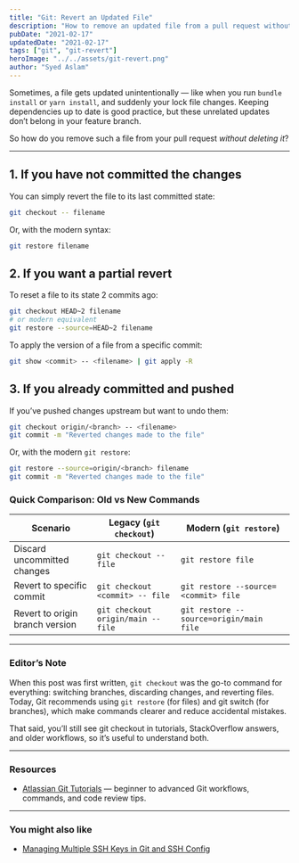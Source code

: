 ```yaml
---
title: "Git: Revert an Updated File"
description: "How to remove an updated file from a pull request without deleting the file itself — ensuring your changeset stays clean and focused."
pubDate: "2021-02-17"
updatedDate: "2021-02-17"
tags: ["git", "git-revert"]
heroImage: "../../assets/git-revert.png"
author: "Syed Aslam"
---
```


Sometimes, a file gets updated unintentionally — like when you run `bundle install` or `yarn install`, and suddenly your lock file changes. Keeping dependencies up to date is good practice, but these unrelated updates don’t belong in your feature branch.

So how do you remove such a file from your pull request _without deleting it_?

---

## 1. If you have not committed the changes

You can simply revert the file to its last committed state:

```bash
git checkout -- filename
```

Or, with the modern syntax:

```bash
git restore filename
```

## 2. If you want a partial revert

To reset a file to its state 2 commits ago:

```bash
git checkout HEAD~2 filename
# or modern equivalent
git restore --source=HEAD~2 filename
```

To apply the version of a file from a specific commit:

```bash
git show <commit> -- <filename> | git apply -R
```

## 3. If you already committed and pushed

If you’ve pushed changes upstream but want to undo them:

```bash
git checkout origin/<branch> -- <filename>
git commit -m "Reverted changes made to the file"
```

Or, with the modern `git restore`:

```bash
git restore --source=origin/<branch> filename
git commit -m "Reverted changes made to the file"
```

### Quick Comparison: Old vs New Commands

| Scenario                        | Legacy (`git checkout`)            | Modern (`git restore`)                  |
| ------------------------------- | ---------------------------------- | --------------------------------------- |
| Discard uncommitted changes     | `git checkout -- file`             | `git restore file`                      |
| Revert to specific commit       | `git checkout <commit> -- file`    | `git restore --source=<commit> file`    |
| Revert to origin branch version | `git checkout origin/main -- file` | `git restore --source=origin/main file` |

---

### Editor’s Note

When this post was first written, `git checkout` was the go-to command for everything: switching branches, discarding changes, and reverting files. Today, Git recommends using `git restore` (for files) and git switch (for branches), which make commands clearer and reduce accidental mistakes.

That said, you’ll still see git checkout in tutorials, StackOverflow answers, and older workflows, so it’s useful to understand both.

---

### Resources

- [Atlassian Git Tutorials](https://www.atlassian.com/git) — beginner to advanced Git workflows, commands, and code review tips.

---

### You might also like

- [Managing Multiple SSH Keys in Git and SSH Config](/blog/managing-multiple-ssh-keys-in-git-and-ssh-config)

